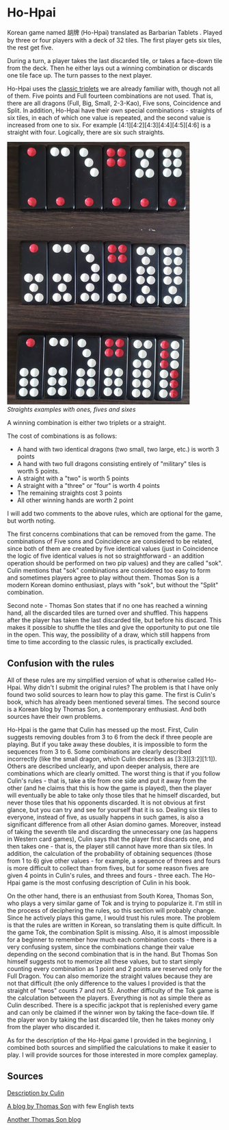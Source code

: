 # Ho-Hpai

Korean game named 胡牌 (Ho-Hpai) translated as Barbarian Tablets . Played by three or four players with a deck of 32 tiles. The first player gets six tiles, the rest get five. 

During a turn, a player takes the last discarded tile, or takes a face-down tile from the deck. Then he either lays out a winning combination or discards one tile face up. The turn passes to the next player. 

Ho-Hpai uses the [classic triplets](/gupai/classical-triplets.html) we are already familiar with, though not all of them. Five points and Full fourteen combinations are not used. That is, there are all dragons (Full, Big, Small, 2-3-Kao), Five sons, Coincidence and Split. In addition, Ho-Hpai have their own special combinations - straights of six tiles, in each of which one value is repeated, and the second value is increased from one to six. For example [4:1][4:2][4:3][4:4][4:5][4:6] is a straight with four. Logically, there are six such straights. 

![](/docs/assets/images/gupai/tok-straight.jpg)  
_Straights examples with ones, fives and sixes_

A winning combination is either two triplets or a straight. 

The cost of combinations is as follows: 

 - A hand with two identical dragons (two small, two large, etc.) is worth 3 points 
 - A hand with two full dragons consisting entirely of "military" tiles is worth 5 points.
 - A straight with a "two" is worth 5 points
 - A straight with a "three" or "four" is worth 4 points
 - The remaining straights cost 3 points
 - All other winning hands are worth 2 point

I will add two comments to the above rules, which are optional for the game, but worth noting. 

The first concerns combinations that can be removed from the game. The combinations of Five sons and Coincidence are considered to be related, since both of them are created by five identical values (just in Coincidence the logic of five identical values is not so straightforward - an addition operation should be performed on two pip values) and they are called "sok". Culin mentions that "sok" combinations are considered too easy to form and sometimes players agree to play without them. Thomas Son is a modern Korean domino enthusiast, plays with "sok", but without the "Split" combination. 

Second note - Thomas Son states that if no one has reached a winning hand, all the discarded tiles are turned over and shuffled. This happens after the player has taken the last discarded tile, but before his discard. This makes it possible to shuffle the tiles and give the opportunity to put one tile in the open. This way, the possibility of a draw, which still happens from time to time according to the classic rules, is practically excluded. 

## Confusion with the rules 

All of these rules are my simplified version of what is otherwise called Ho-Hpai. Why didn't I submit the original rules? The problem is that I have only found two solid sources to learn how to play this game. The first is Culin's book, which has already been mentioned several times. The second source is a Korean blog by Thomas Son, a contemporary enthusiast. And both sources have their own problems. 

Ho-Hpai is the game that Culin has messed up the most. First, Culin suggests removing doubles from 3 to 6 from the deck if three people are playing. But if you take away these doubles, it is impossible to form the sequences from 3 to 6. Some combinations are clearly described incorrectly (like the small dragon, which Culin describes as [3:3][3:2][1:1]). Others are described unclearly, and upon deeper analysis, there are combinations which are clearly omitted. The worst thing is that if you follow Culin's rules - that is, take a tile from one side and put it away from the other (and he claims that this is how the game is played), then the player will eventually be able to take only those tiles that he himself discarded, but never those tiles that his opponents discarded. It is not obvious at first glance, but you can try and see for yourself that it is so. Dealing six tiles to everyone, instead of five, as usually happens in such games, is also a significant difference from all other Asian domino games. Moreover, instead of taking the seventh tile and discarding the unnecessary one (as happens in Western card games), Culin says that the player first discards one, and then takes one - that is, the player still cannot have more than six tiles. In addition, the calculation of the probability of obtaining sequences (those from 1 to 6) give other values - for example, a sequence of threes and fours is more difficult to collect than from fives, but for some reason fives are given 4 points in Culin's rules, and threes and fours - three each. The Ho-Hpai game is the most confusing description of Culin in his book. 

On the other hand, there is an enthusiast from South Korea, Thomas Son, who plays a very similar game of Tok and is trying to popularize it. I'm still in the process of deciphering the rules, so this section will probably change. Since he actively plays this game, I would trust his rules more. The problem is that the rules are written in Korean, so translating them is quite difficult. In the game Tok, the combination Split is missing. Also, it is almost impossible for a beginner to remember how much each combination costs - there is a very confusing system, since the combinations change their value depending on the second combination that is in the hand. But Thomas Son himself suggests not to memorize all these values, but to start simply counting every combination as 1 point and 2 points are reserved only for the Full Dragon. You can also memorize the straight values because they are not that difficult (the only difference to the values I provided is that the straight of "twos" counts 7 and not 5). Another difficulty of the Tok game is the calculation between the players. Everything is not as simple there as Culin described. There is a specific jackpot that is replenished every game and can only be claimed if the winner won by taking the face-down tile. If the player won by taking the last discarded tile, then he takes money only from the player who discarded it. 

As for the description of the Ho-Hpai game I provided in the beginning, I combined both sources and simplified the calculations to make it easier to play. I will provide sources for those interested in more complex gameplay. 

## Sources 

[Description by Culin](https://healthy.uwaterloo.ca/museum/Archives/Culin/Dice1893/hohpai.html) 

[A blog by Thomas Son](https://blog.naver.com/whsohn12/222770183544) with few English texts 

[Another Thomas Son blog](https://band.us/band/71832633) 

